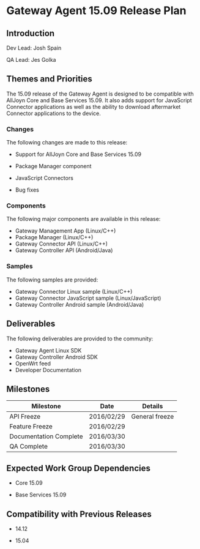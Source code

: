 # Gateway Agent 15.09 Release Plan

## Introduction

Dev Lead: Josh Spain

QA Lead: Jes Golka

## Themes and Priorities

The 15.09 release of the Gateway Agent is designed to be compatible with AllJoyn Core and Base Services 15.09. It also adds support for JavaScript Connector applications as well as the ability to download aftermarket Connector applications to the device.

### Changes

The following changes are made to this release:

*  Support for AllJoyn Core and Base Services 15.09

*  Package Manager component

*  JavaScript Connectors

*  Bug fixes

### Components

The following major components are available in this release:

   * Gateway Management App (Linux/C++)
   * Package Manager (Linux/C++)
   * Gateway Connector API (Linux/C++)
   * Gateway Controller API (Android/Java)

### Samples

The following samples are provided:

   * Gateway Connector Linux sample (Linux/C++)
   * Gateway Connector JavaScript sample (Linux/JavaScript)
   * Gateway Controller Android sample (Android/Java)

## Deliverables

The following deliverables are provided to the community:

   * Gateway Agent Linux SDK
   * Gateway Controller Android SDK
   * OpenWrt feed
   * Developer Documentation

## Milestones

 | Milestone              | Date       | Details        | 
 | ---------              | ----       | -------        | 
 | API Freeze             | 2016/02/29 | General freeze | 
 | Feature Freeze         | 2016/02/29 |                | 
 | Documentation Complete | 2016/03/30 |                | 
 | QA Complete            | 2016/03/30 |                | 

## Expected Work Group Dependencies


*  Core 15.09

*  Base Services 15.09

## Compatibility with Previous Releases


*  14.12

*  15.04

